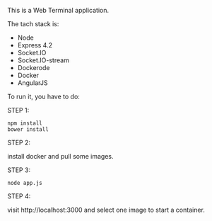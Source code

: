 This is a Web Terminal application.

The tach stack is:
 - Node
 - Express 4.2
 - Socket.IO
 - Socket.IO-stream
 - Dockerode
 - Docker
 - AngularJS

To run it, you have to do:

STEP 1:

```
npm install
bower install
```

STEP 2:

install docker and pull some images.

STEP 3:

```
node app.js
```

STEP 4:

visit http://localhost:3000 and select one image to start a container.